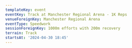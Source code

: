 ```yaml
---
templateKey: event
eventKey: Track at Manchester Regional Arena - 1K Reps
venueForeignKey: Manchester Regional Arena
eventType: Speedwork
sessionForeignKey: 1000m efforts with 200m recovery
terrain: Track
startsAt: '2024-04-30 18:45'
---
```

